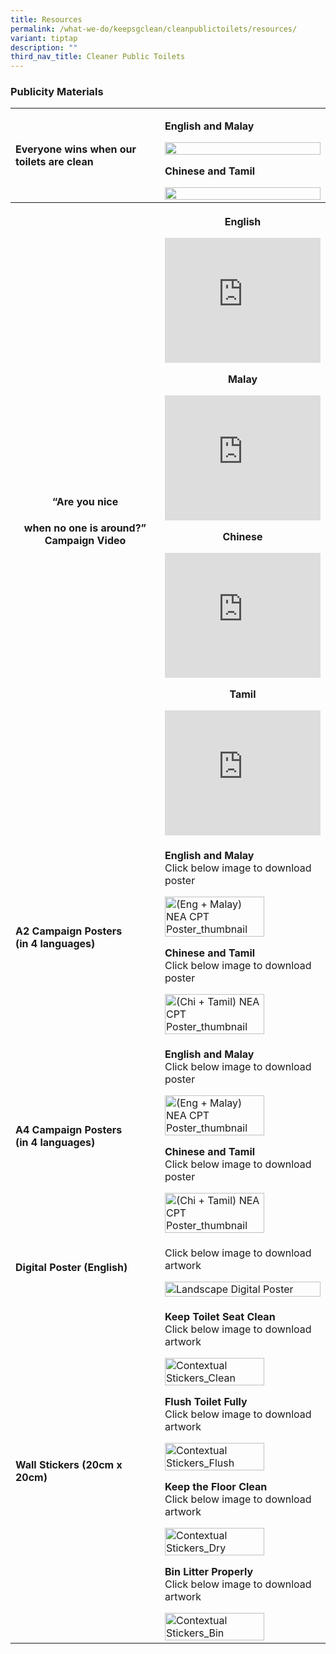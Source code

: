 ```yaml
---
title: Resources
permalink: /what-we-do/keepsgclean/cleanpublictoilets/resources/
variant: tiptap
description: ""
third_nav_title: Cleaner Public Toilets
---
```

<h3>Publicity Materials</h3>
<table style="minWidth: 50px">
<colgroup>
<col>
<col>
</colgroup>
<tbody>
<tr>
<td rowspan="1" colspan="1">
<h4>Everyone wins when our toilets are clean</h4>
</td>
<td rowspan="1" colspan="1">
<p><strong>English and Malay</strong>
</p><a class="isomer-image-wrapper" href="/images/01.png"><img style="width: 100%" height="auto" width="100%" alt="" src="/images/01.png"></a>
<p></p>
<p><strong>Chinese and Tamil</strong>
</p>
<p></p><a class="isomer-image-wrapper" href="/images/02.png"><img style="width: 100%" height="auto" width="100%" alt="" src="/images/02.png"></a>
</td>
</tr>
<tr>
<th rowspan="1" colspan="1">
<h4>“Are you nice</h4>
<h4>when no one is around?”<br>Campaign Video</h4>
</th>
<th rowspan="1" colspan="1">
<p><strong>English</strong>
</p>
<div class="iframe-wrapper">
<iframe height="200" width="100%" allowfullscreen="true" frameborder="0" src="https://www.youtube.com/embed/aGgerZobzms"></iframe>
</div>
<p><strong>Malay</strong>
</p>
<div class="iframe-wrapper">
<iframe height="200" width="100%" allowfullscreen="true" frameborder="0" src="https://www.youtube.com/embed/xXuwyFCUMxs"></iframe>
</div>
<p><strong>Chinese</strong>
</p>
<div class="iframe-wrapper">
<iframe height="200" width="100%" allowfullscreen="true" frameborder="0" src="https://www.youtube.com/embed/uUGadY9ReUg"></iframe>
</div>
<p><strong>Tamil</strong>
</p>
<div class="iframe-wrapper">
<iframe height="200" width="100%" allowfullscreen="true" frameborder="0" src="https://www.youtube.com/embed/mn2ZgKdzxS0"></iframe>
</div>
</th>
</tr>
<tr>
<td rowspan="1" colspan="1">
<h4>A2 Campaign Posters<br>(in 4 languages)</h4>
</td>
<td rowspan="1" colspan="1">
<p><strong>English and Malay</strong>
<br>Click below image to download poster</p><a class="isomer-image-wrapper" href="/files/Keep%20SG%20Clean/nea_cpt_a2_poster_fa_em_compressed.pdf"><img style="width: 80%;" height="auto" width="100%" alt="(Eng + Malay) NEA CPT Poster_thumbnail" src="/images/Keep SG Clean/Clean Public Toilets/eng_malay__nea_cpt_a4_poster_tmb_medium.jpg"></a>
<p><strong>Chinese and Tamil</strong>
<br>Click below image to download poster</p><a class="isomer-image-wrapper" href="/files/Keep%20SG%20Clean/nea_cpt_a2_poster_fa_ct_compressed.pdf"><img style="width: 80%;" height="auto" width="100%" alt="(Chi + Tamil) NEA CPT Poster_thumbnail" src="/images/Keep SG Clean/Clean Public Toilets/chi_tamil__nea_cpt_a4_poster_tmb_medium.jpg"></a>
</td>
</tr>
<tr>
<td rowspan="1" colspan="1">
<h4>A4 Campaign Posters<br>(in 4 languages)</h4>
</td>
<td rowspan="1" colspan="1">
<p><strong>English and Malay</strong>
<br>Click below image to download poster</p><a class="isomer-image-wrapper" href="https://staging.d1epvb7ljyhdyq.amplifyapp.com/files/Keep%20SG%20Clean/nea_cpt_a4_poster_fa_em_compressed.pdf"><img style="width: 80%;" height="auto" width="100%" alt="(Eng + Malay) NEA CPT Poster_thumbnail" src="/images/Keep SG Clean/Clean Public Toilets/eng_malay__nea_cpt_a4_poster_tmb_medium.jpg"></a>
<p><strong>Chinese and Tamil</strong>
<br>Click below image to download poster</p><a class="isomer-image-wrapper" href="https://staging.d1epvb7ljyhdyq.amplifyapp.com/files/Keep%20SG%20Clean/nea_cpt_a4_poster_fa_ct_compressed.pdf"><img style="width: 80%;" height="auto" width="100%" alt="(Chi + Tamil) NEA CPT Poster_thumbnail" src="/images/Keep SG Clean/Clean Public Toilets/chi_tamil__nea_cpt_a4_poster_tmb_medium.jpg"></a>
</td>
</tr>
<tr>
<td rowspan="1" colspan="1">
<h4>Digital Poster (English)</h4>
</td>
<td rowspan="1" colspan="1">
<p>Click below image to download artwork</p><a class="isomer-image-wrapper" href="/files/Keep%20SG%20Clean/cpt_pmart_landscape_r1_pathed.pdf"><img style="width: 100%" height="auto" width="100%" alt="Landscape Digital Poster" src="/images/Keep SG Clean/Clean Public Toilets/landscape_digital_poster_tmb_medium.jpg"></a>
</td>
</tr>
<tr>
<td rowspan="1" colspan="1">
<h4>Wall Stickers (20cm x 20cm)</h4>
</td>
<td rowspan="1" colspan="1">
<p><strong>Keep Toilet Seat Clean</strong>
<br>Click below image to download artwork</p><a class="isomer-image-wrapper" href="/images/Keep%20SG%20Clean/Clean%20Public%20Toilets/contextual_stickers_clean.png"><img style="width: 80%;" height="auto" width="100%" alt="Contextual Stickers_Clean" src="/images/Keep SG Clean/Clean Public Toilets/contextual_stickers_clean_tmb_small.png"></a>
<p><strong>Flush Toilet Fully</strong>
<br>Click below image to download artwork</p><a class="isomer-image-wrapper" href="/images/Keep%20SG%20Clean/Clean%20Public%20Toilets/contextual_stickers_flush.png"><img style="width: 80%;" height="auto" width="100%" alt="Contextual Stickers_Flush" src="/images/Keep SG Clean/Clean Public Toilets/contextual_stickers_flush_tmb_small.png"></a>
<p><strong>Keep the Floor Clean</strong>
<br>Click below image to download artwork</p><a class="isomer-image-wrapper" href="/images/Keep%20SG%20Clean/Clean%20Public%20Toilets/contextual_stickers_dry.png"><img style="width: 80%;" height="auto" width="100%" alt="Contextual Stickers_Dry" src="/images/Keep SG Clean/Clean Public Toilets/contextual_stickers_dry_tmb_small.png"></a>
<p><strong>Bin Litter Properly</strong>
<br>Click below image to download artwork</p><a class="isomer-image-wrapper" href="/images/Keep%20SG%20Clean/Clean%20Public%20Toilets/contextual_stickers_bin_tmb_small.png"><img style="width: 80%;" height="auto" width="100%" alt="Contextual Stickers_Bin" src="/images/Keep SG Clean/Clean Public Toilets/contextual_stickers_bin_tmb_small.png"></a>
</td>
</tr>
</tbody>
</table>
<p></p>